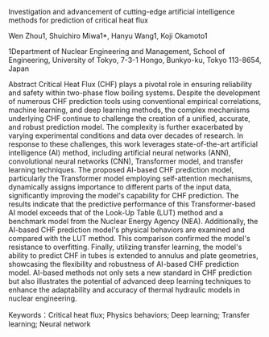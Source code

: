 Investigation and advancement of cutting-edge artificial intelligence methods for prediction of critical heat flux

Wen Zhou1, Shuichiro Miwa1*, Hanyu Wang1, Koji Okamoto1

1Department of Nuclear Engineering and Management, School of Engineering, University of Tokyo, 7-3-1 Hongo, Bunkyo-ku, Tokyo 113-8654, Japan


Abstract
Critical Heat Flux (CHF) plays a pivotal role in ensuring reliability and safety within two-phase flow boiling systems. Despite the development of numerous CHF prediction tools using conventional empirical correlations, machine learning, and deep learning methods, the complex mechanisms underlying CHF continue to challenge the creation of a unified, accurate, and robust prediction model. The complexity is further exacerbated by varying experimental conditions and data over decades of research. In response to these challenges, this work leverages state-of-the-art artificial intelligence (AI) method, including artificial neural networks (ANN), convolutional neural networks (CNN), Transformer model, and transfer learning techniques. The proposed AI-based CHF prediction model, particularly the Transformer model employing self-attention mechanisms, dynamically assigns importance to different parts of the input data, significantly improving the model's capability for CHF prediction. The results indicate that the predictive performance of this Transformer-based AI model exceeds that of the Look-Up Table (LUT) method and a benchmark model from the Nuclear Energy Agency (NEA). Additionally, the AI-based CHF prediction model's physical behaviors are examined and compared with the LUT method. This comparison confirmed the model's resistance to overfitting. Finally, utilizing transfer learning, the model's ability to predict CHF in tubes is extended to annulus and plate geometries, showcasing the flexibility and robustness of AI-based CHF prediction model. AI-based methods not only sets a new standard in CHF prediction but also illustrates the potential of advanced deep learning techniques to enhance the adaptability and accuracy of thermal hydraulic models in nuclear engineering.

Keywords：Critical heat flux; Physics behaviors; Deep learning; Transfer learning; Neural network

